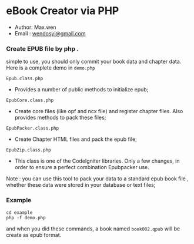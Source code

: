 eBook Creator via PHP
==================

- Author: Max.wen 
- Email : wendosyi@gmail.com

### Create EPUB file by php .

simple to use, you should only commit your book data and chapter data. Here is a complete demo in `demo.php`

`Epub.class.php`       
 - Provides a number of public methods to initialize epub;

`EpubCore.class.php`   
 - Create core files (like opf and ncx file) and register chapter files. Also provides methods to pack these files;

`EpubPacker.class.php`
 - Create Chapter HTML files and pack the epub file;

`EpubZip.class.php`   
 - This class is one of the CodeIgniter libraries. Only a few changes, in order to ensure a perfect combination Epubpacker use.


Note :  you can use this tool to pack your data to a standard epub book file , whether these data were stored in your database or text files;

### Example

```
cd example
php -f demo.php
```

and when you did these commands, a book named `book002.qpub` will be create as epub format.
